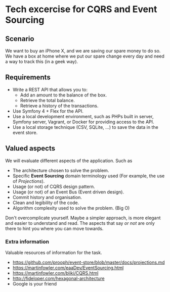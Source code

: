 # Tech excercise for CQRS and Event Sourcing

## Scenario
We want to buy an iPhone X, and we are saving our spare money to do so. We have a box at home where we put our spare change every day and need a way to track this (in a geek way).

## Requirements

- Write a REST API that allows you to:
  - Add an amount to the balance of the box.
  - Retrieve the total balance.
  - Retrieve a history of the transactions.
- Use Symfony 4 + Flex for the API.
- Use a local development environment, such as PHPs built in server, Symfony server, Vagrant, or Docker for providing access to the API.
- Use a local storage technique (CSV, SQLite, …) to save the data in the event store.

## Valued aspects
We will evaluate different aspects of the application. Such as
- The architecture chosen to solve the problem.
- Specific **Event Sourcing** domain terminology used (For example, the use of _Projections_).
- Usage (or not) of CQRS design pattern.
- Usage (or not) of an Event Bus (Event driven design).
- Commit history and organisation.
- Clean and legibility of the code.
- Algorithm complexity used to solve the problem. (Big O)

Don't overcomplicate yourself. Maybe a simpler approach, is more elegant and easier to understand and read. The aspects that say _or not_ are only there to hint you where you can move towards.

### Extra information

Valuable resources of information for the task.
- https://github.com/prooph/event-store/blob/master/docs/projections.md
- https://martinfowler.com/eaaDev/EventSourcing.html
- https://martinfowler.com/bliki/CQRS.html
- http://fideloper.com/hexagonal-architecture
- Google is your friend
